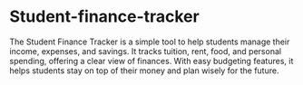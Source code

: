 # Student-finance-tracker
The Student Finance Tracker is a simple tool to help students manage their income, expenses, and savings. It tracks tuition, rent, food, and personal spending, offering a clear view of finances. With easy budgeting features, it helps students stay on top of their money and plan wisely for the future.
